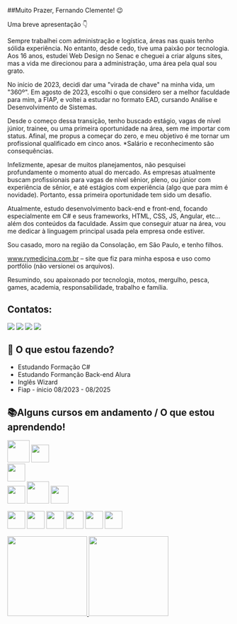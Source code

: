 ##Muito Prazer, Fernando Clemente! :wink:

Uma breve apresentação :point_down:

Sempre trabalhei com administração e logística, áreas nas quais tenho sólida experiência. No entanto, desde cedo, tive uma paixão por tecnologia. Aos 16 anos, estudei Web Design no Senac e cheguei a criar alguns sites, mas a vida me direcionou para a administração, uma área pela qual sou grato.

No início de 2023, decidi dar uma "virada de chave" na minha vida, um "360º". Em agosto de 2023, escolhi o que considero ser a melhor faculdade para mim, a FIAP, e voltei a estudar no formato EAD, cursando Análise e Desenvolvimento de Sistemas.

Desde o começo dessa transição, tenho buscado estágio, vagas de nível júnior, trainee, ou uma primeira oportunidade na área, sem me importar com status. Afinal, me propus a começar do zero, e meu objetivo é me tornar um profissional qualificado em cinco anos. *Salário e reconhecimento são consequências.

Infelizmente, apesar de muitos planejamentos, não pesquisei profundamente o momento atual do mercado. As empresas atualmente buscam profissionais para vagas de nível sênior, pleno, ou júnior com experiência de sênior, e até estágios com experiência (algo que para mim é novidade). Portanto, essa primeira oportunidade tem sido um desafio.

Atualmente, estudo desenvolvimento back-end e front-end, focando especialmente em C# e seus frameworks, HTML, CSS, JS, Angular, etc... além dos conteúdos da faculdade. Assim que conseguir atuar na área, vou me dedicar à linguagem principal usada pela empresa onde estiver.

Sou casado, moro na região da Consolação, em São Paulo, e tenho filhos.

www.rymedicina.com.br – site que fiz para minha esposa e uso como portfólio (não versionei os arquivos).

Resumindo, sou apaixonado por tecnologia, motos, mergulho, pesca, games, academia, responsabilidade, trabalho e família.

## Contatos:
<div>
<a href="mailto:fe-clemente@hotmail.com">
    <img loading="lazy" src="https://img.shields.io/badge/Hotmail-0078D4?style=for-the-badge&logo=microsoft-outlook&logoColor=white" target="_blank"></a>
<a href = "feclemente05@gmail.com"><img loading="lazy" src="https://img.shields.io/badge/Gmail-D14836?style=for-the-badge&logo=gmail&logoColor=white" target="_blank"></a>
<a href="https://www.linkedin.com/in/clementeads" target="_blank"><img loading="lazy" src="https://img.shields.io/badge/-LinkedIn-%230077B5?style=for-the-badge&logo=linkedin&logoColor=white" target="_blank"></a>
    <a href="https://wa.me/5511954397422" target="_blank">
    <img loading="lazy" src="https://img.shields.io/badge/WhatsApp-25D366?style=for-the-badge&logo=whatsapp&logoColor=white" target="_blank">
</a>
</div>
</a>

</div>

## 🚀 O que estou fazendo?

- Estudando Formação C# 
- Estudando Formanção Back-end Alura
- Inglês Wizard
- Fiap - ínicio 08/2023 - 08/2025


## 📚Alguns cursos em andamento /  O que estou aprendendo! 


<img src="https://cdn.jsdelivr.net/gh/devicons/devicon@latest/icons/cplusplus/cplusplus-original.svg" width="50" height="50" />  <img src="https://cdn.jsdelivr.net/gh/devicons/devicon@latest/icons/dotnetcore/dotnetcore-original.svg" width="40" height="40" />  
 <img src="https://cdn.jsdelivr.net/gh/devicons/devicon@latest/icons/dot-net/dot-net-original-wordmark.svg" width="40" height="40" />   
<img src="https://cdn.jsdelivr.net/gh/devicons/devicon@latest/icons/python/python-original-wordmark.svg" width="40" height="40"/> 
<img src="https://cdn.jsdelivr.net/gh/devicons/devicon@latest/icons/html5/html5-original-wordmark.svg" width="50" height="50" /><link rel="stylesheet" type='text/css' href="https://cdn.jsdelivr.net/gh/devicons/devicon@latest/devicon.min.css" width="40" height="40" />  <img src="https://cdn.jsdelivr.net/gh/devicons/devicon@latest/icons/wordpress/wordpress-plain.svg" width="40" height="40"  />

<img src="https://cdn.jsdelivr.net/gh/devicons/devicon@latest/icons/azure/azure-original.svg" width="40" height="40" /> <img src="https://cdn.jsdelivr.net/gh/devicons/devicon@latest/icons/visualstudio/visualstudio-original.svg" width="40" height="40" />  <img src="https://cdn.jsdelivr.net/gh/devicons/devicon@latest/icons/docker/docker-original-wordmark.svg" width="40" height="40" />  <img src="https://cdn.jsdelivr.net/gh/devicons/devicon@latest/icons/git/git-original-wordmark.svg" width="40" height="40" /> <img src="https://cdn.jsdelivr.net/gh/devicons/devicon@latest/icons/windows11/windows11-original.svg" width="40" height="40" />  <img src="https://cdn.jsdelivr.net/gh/devicons/devicon@latest/icons/linux/linux-original.svg" width="40" height="40" />
          

          
<div>
    <a href="https://github.com/fe-clemente">
        <img loading="lazy" height="180em" src="https://github-readme-stats.vercel.app/api/top-langs/?username=fe-clemente&layout=compact&langs_count=7&theme=dracula"/>
        <img loading="lazy" height="180em" src="https://github-readme-stats.vercel.app/api?username=fe-clemente&show_icons=true&theme=dracula"/>
    </a>
</div>


          




<!--
**fe-clemente/fe-clemente** is a ✨ _special_ ✨ repository because its `README.md` (this file) appears on your GitHub profile.

Here are some ideas to get you started:

- 🔭 I’m currently working on ...
- 🌱 I’m currently learning ...
- 👯 I’m looking to collaborate on ...
- 🤔 I’m looking for help with ...
- 💬 Ask me about ...
- 📫 How to reach me: ...
- 😄 Pronouns: ...
- ⚡ Fun fact: ...
-->
